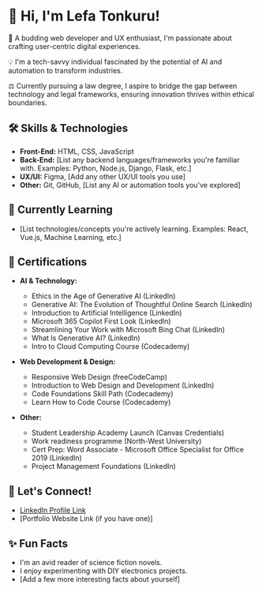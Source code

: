 # 👋 Hi, I'm Lefa Tonkuru! 

🚀 A budding web developer and UX enthusiast, I'm passionate about crafting user-centric digital experiences. 

💡 I'm a tech-savvy individual fascinated by the potential of AI and automation to transform industries.

⚖️ Currently pursuing a law degree, I aspire to bridge the gap between technology and legal frameworks, ensuring innovation thrives within ethical boundaries. 

## 🛠️ Skills & Technologies

* **Front-End:** HTML, CSS, JavaScript 
* **Back-End:** [List any backend languages/frameworks you're familiar with. Examples: Python, Node.js, Django, Flask, etc.]
* **UX/UI:** Figma, [Add any other UX/UI tools you use]
* **Other:** Git, GitHub, [List any AI or automation tools you've explored]

## 🌱 Currently Learning

* [List technologies/concepts you're actively learning. Examples: React, Vue.js, Machine Learning, etc.]

## 📜 Certifications

* **AI & Technology:** 
    * Ethics in the Age of Generative AI (LinkedIn)
    * Generative AI: The Evolution of Thoughtful Online Search (LinkedIn)
    * Introduction to Artificial Intelligence (LinkedIn)
    * Microsoft 365 Copilot First Look (LinkedIn)
    * Streamlining Your Work with Microsoft Bing Chat (LinkedIn)
    * What Is Generative AI? (LinkedIn)
    * Intro to Cloud Computing Course (Codecademy)

* **Web Development & Design:** 
    * Responsive Web Design (freeCodeCamp)
    * Introduction to Web Design and Development (LinkedIn)
    * Code Foundations Skill Path (Codecademy)
    * Learn How to Code Course (Codecademy)

* **Other:**
    * Student Leadership Academy Launch (Canvas Credentials)
    * Work readiness programme (North-West University)
    * Cert Prep: Word Associate - Microsoft Office Specialist for Office 2019 (LinkedIn)
    * Project Management Foundations (LinkedIn)

## 🤝 Let's Connect!

* [LinkedIn Profile Link](www.linkedin.com/in/lefa-tonkuru-0123a71b5) 
* [Portfolio Website Link (if you have one)]

## ✨ Fun Facts

* I'm an avid reader of science fiction novels. 
* I enjoy experimenting with DIY electronics projects. 
* [Add a few more interesting facts about yourself]
